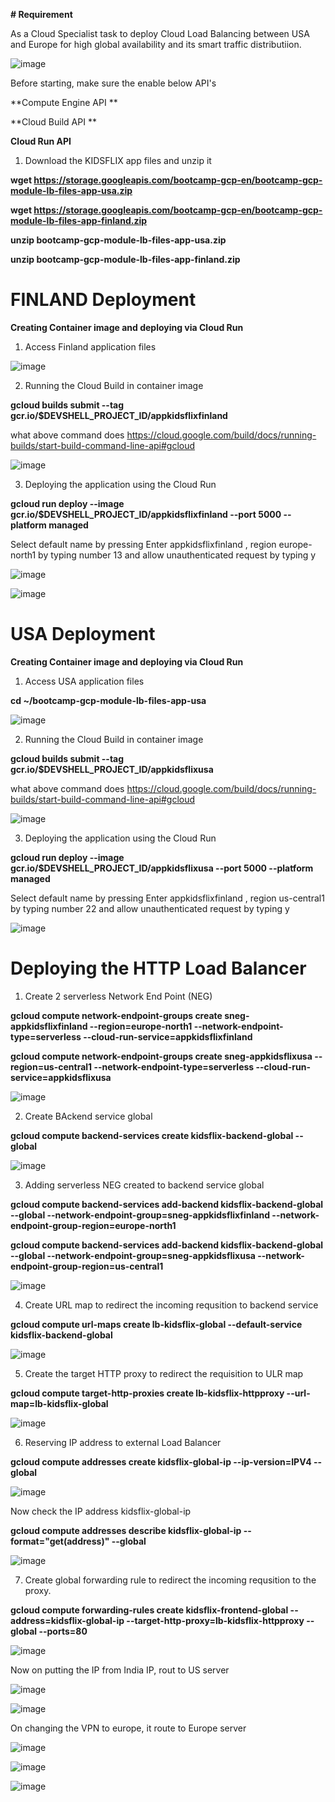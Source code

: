 **#  Requirement**

As a Cloud Specialist task to deploy Cloud Load Balancing between USA and Europe for high global availability and its smart traffic distributiion. 

![image](https://user-images.githubusercontent.com/52160164/131223950-de4209cd-57c6-461f-8d34-0046bac1cb61.png)

Before starting, make sure the enable below API's 

**Compute Engine API **

**Cloud Build API **

**Cloud Run API**

1. Download the KIDSFLIX app files and unzip it

**wget https://storage.googleapis.com/bootcamp-gcp-en/bootcamp-gcp-module-lb-files-app-usa.zip**

**wget https://storage.googleapis.com/bootcamp-gcp-en/bootcamp-gcp-module-lb-files-app-finland.zip**

**unzip bootcamp-gcp-module-lb-files-app-usa.zip**

**unzip bootcamp-gcp-module-lb-files-app-finland.zip**

# **FINLAND Deployment**

**Creating Container image and deploying via Cloud Run**

1. Access Finland application files

![image](https://user-images.githubusercontent.com/52160164/131224230-762ce4a8-581b-4b5f-970d-89fd07fddd18.png)

2. Running the Cloud Build in container image

**gcloud builds submit --tag gcr.io/$DEVSHELL_PROJECT_ID/appkidsflixfinland**

what above command does https://cloud.google.com/build/docs/running-builds/start-build-command-line-api#gcloud 

![image](https://user-images.githubusercontent.com/52160164/131224365-dbbf7f27-54be-43e5-98b5-aa687beaf174.png)

3. Deploying the application using the Cloud Run

**gcloud run deploy --image gcr.io/$DEVSHELL_PROJECT_ID/appkidsflixfinland --port 5000 --platform managed**

Select default name by pressing Enter appkidsflixfinland , region europe-north1 by typing number 13 and allow unauthenticated request by typing y

![image](https://user-images.githubusercontent.com/52160164/131224745-8838f1c5-b0d6-4763-a7ac-ea38e23df8d6.png)

![image](https://user-images.githubusercontent.com/52160164/131224791-f9219fa0-e9b8-4490-a4af-facd0c3bbf72.png)

# **USA Deployment**

**Creating Container image and deploying via Cloud Run**

1. Access USA application files

**cd ~/bootcamp-gcp-module-lb-files-app-usa**

![image](https://user-images.githubusercontent.com/52160164/131224853-d8c44f5b-d588-4e5d-88bd-b25102e330b0.png)

2. Running the Cloud Build in container image

**gcloud builds submit --tag gcr.io/$DEVSHELL_PROJECT_ID/appkidsflixusa**

what above command does https://cloud.google.com/build/docs/running-builds/start-build-command-line-api#gcloud 

![image](https://user-images.githubusercontent.com/52160164/131224933-a63b6c48-abcb-413e-a514-de2c9dc45e95.png)

3. Deploying the application using the Cloud Run

**gcloud run deploy --image gcr.io/$DEVSHELL_PROJECT_ID/appkidsflixusa --port 5000 --platform managed**

Select default name by pressing Enter appkidsflixfinland , region us-central1 by typing number 22 and allow unauthenticated request by typing y

![image](https://user-images.githubusercontent.com/52160164/131225097-3c139c08-3ce2-4b3c-8d6a-5746cdefc10a.png)

# **Deploying the HTTP Load Balancer**

1. Create 2 serverless Network End Point (NEG)

**gcloud compute network-endpoint-groups create sneg-appkidsflixfinland --region=europe-north1 --network-endpoint-type=serverless --cloud-run-service=appkidsflixfinland**

**gcloud compute network-endpoint-groups create sneg-appkidsflixusa --region=us-central1 --network-endpoint-type=serverless --cloud-run-service=appkidsflixusa**

![image](https://user-images.githubusercontent.com/52160164/131225446-a8954a46-80aa-4b78-9ec4-afa658c5d7ac.png)

2. Create BAckend service global

**gcloud compute backend-services create kidsflix-backend-global --global**

![image](https://user-images.githubusercontent.com/52160164/131225673-2ae1a739-e93d-4f29-89f9-1b498c728f36.png)

3. Adding serverless NEG created to backend service global

**gcloud compute backend-services add-backend kidsflix-backend-global --global --network-endpoint-group=sneg-appkidsflixfinland --network-endpoint-group-region=europe-north1**

**gcloud compute backend-services add-backend kidsflix-backend-global --global --network-endpoint-group=sneg-appkidsflixusa --network-endpoint-group-region=us-central1**

![image](https://user-images.githubusercontent.com/52160164/131225853-c9a71add-957a-48d1-a1e1-31b741fd04f5.png)

4. Create URL map to redirect the incoming requsition to backend service

**gcloud compute url-maps create lb-kidsflix-global --default-service kidsflix-backend-global**

![image](https://user-images.githubusercontent.com/52160164/131225914-c2c6d47c-bf6d-4b16-9361-ab6ecdcd918b.png)

5. Create the target HTTP proxy to redirect the requisition to ULR map

**gcloud compute target-http-proxies create lb-kidsflix-httpproxy --url-map=lb-kidsflix-global**

![image](https://user-images.githubusercontent.com/52160164/131225986-a28e0703-cb1f-4b05-9c7f-3d7a3b7b52af.png)

6. Reserving IP address to external Load Balancer

**gcloud compute addresses create kidsflix-global-ip --ip-version=IPV4 --global**

![image](https://user-images.githubusercontent.com/52160164/131226030-0dbce490-1812-4069-b0d6-c8ed325373db.png)

Now check the IP address kidsflix-global-ip

**gcloud compute addresses describe kidsflix-global-ip --format="get(address)" --global**

![image](https://user-images.githubusercontent.com/52160164/131226051-2dcd222e-8a66-42aa-a957-ac39441cb125.png)

7. Create global forwarding rule to redirect the incoming requsition to the proxy. 

**gcloud compute forwarding-rules create kidsflix-frontend-global \--address=kidsflix-global-ip \--target-http-proxy=lb-kidsflix-httpproxy \--global \--ports=80**

![image](https://user-images.githubusercontent.com/52160164/131226126-67a3957a-1f34-447d-bf41-790311c1972e.png)

Now on putting the IP from India IP, rout to US server

![image](https://user-images.githubusercontent.com/52160164/131226462-ccfef05d-e3ac-4d06-a40f-f67b128e92a6.png)

![image](https://user-images.githubusercontent.com/52160164/131226472-230cd808-7ecf-4aa3-975e-a45c03ee86eb.png)

On changing the VPN to europe, it route to Europe server

![image](https://user-images.githubusercontent.com/52160164/131227110-eb6cb436-f772-40ce-a947-3594c587da14.png)

![image](https://user-images.githubusercontent.com/52160164/131227120-f5e41de5-1dff-49db-84c1-fd020e20ab87.png)

![image](https://user-images.githubusercontent.com/52160164/131227114-27c586d9-5725-4bc3-a5fe-2c23b70c446e.png)








































